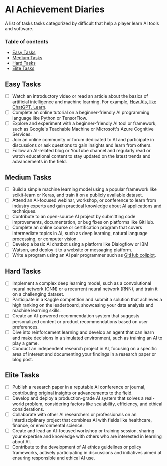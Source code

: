 # AI Achievement Diaries

A list of tasks tasks categorized by difficult that help a player learn AI tools and software.

### Table of contents
- [Easy Tasks](#easy-tasks)
- [Medium Tasks](#medium-tasks)
- [Hard Tasks](#hard-tasks)
- [Elite Tasks](#elite-tasks)

## Easy Tasks

- [ ] Watch an introductory video or read an article about the basics of artificial intelligence and machine learning. For example, [How AIs, like ChatGPT, Learn](https://www.youtube.com/watch?v=R9OHn5ZF4Uo).
- [ ] Complete an online tutorial on a beginner-friendly AI programming language like Python or TensorFlow.
- [ ] Explore and experiment with a beginner-friendly AI tool or framework, such as Google's Teachable Machine or Microsoft's Azure Cognitive Services.
- [ ] Join an online community or forum dedicated to AI and participate in discussions or ask questions to gain insights and learn from others.
- [ ] Follow an AI-related blog or YouTube channel and regularly read or watch educational content to stay updated on the latest trends and advancements in the field.

## Medium Tasks

- [ ] Build a simple machine learning model using a popular framework like scikit-learn or Keras, and train it on a publicly available dataset.
- [ ] Attend an AI-focused webinar, workshop, or conference to learn from industry experts and gain practical knowledge about AI applications and techniques.
- [ ] Contribute to an open-source AI project by submitting code improvements, documentation, or bug fixes on platforms like GitHub.
- [ ] Complete an online course or certification program that covers intermediate topics in AI, such as deep learning, natural language processing, or computer vision.
- [ ] Develop a basic AI chatbot using a platform like Dialogflow or IBM Watson, and deploy it to a website or messaging platform.
- [ ] Write a program using an AI pair programmer such as [GitHub coliplot](https://github.com/features/copilot).

## Hard Tasks
- [ ] Implement a complex deep learning model, such as a convolutional neural network (CNN) or a recurrent neural network (RNN), and train it on a challenging dataset.
- [ ] Participate in a Kaggle competition and submit a solution that achieves a high ranking on the leaderboard, showcasing your data analysis and machine learning skills.
- [ ] Create an AI-powered recommendation system that suggests personalized content or product recommendations based on user preferences.
- [ ] Dive into reinforcement learning and develop an agent that can learn and make decisions in a simulated environment, such as training an AI to play a game.
- [ ] Conduct an independent research project in AI, focusing on a specific area of interest and documenting your findings in a research paper or blog post.

## Elite Tasks
- [ ] Publish a research paper in a reputable AI conference or journal, contributing original insights or advancements to the field.
- [ ] Develop and deploy a production-grade AI system that solves a real-world problem, considering factors like scalability, efficiency, and ethical considerations.
- [ ] Collaborate with other AI researchers or professionals on an interdisciplinary project that combines AI with fields like healthcare, finance, or environmental science.
- [ ] Create and lead an AI-focused workshop or training session, sharing your expertise and knowledge with others who are interested in learning about AI.
- [ ] Contribute to the development of AI ethics guidelines or policy frameworks, actively participating in discussions and initiatives aimed at ensuring responsible and ethical AI use.